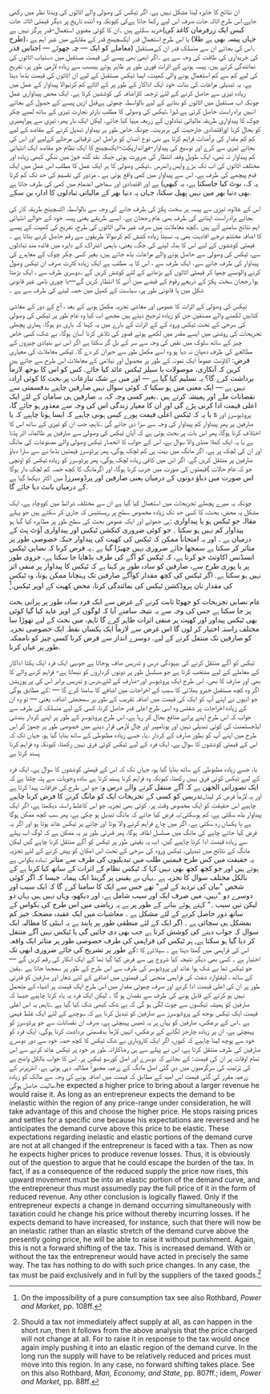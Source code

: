 ان نتائج کا جایزہ لینا مشکل نہیں ہے. اگر ٹیکس کی وصولی والے اثاثوں کی ویدتا نظر میں رکھی جایے.اس طرح اثاثہ جات صرف اس لیے رکھا جاتا ہےکی کیونکہ وہ آئندہ تاریخ پر دیگر قیمتی اثاثہ جات خرید سکتے ہیں ۔ان کا کوئی معنوی استعمال-قدر ہرگز نہیں ہے‎(کیس ایک زرفرمان کاغذ کی طرح‎)، یا اس طرح استعمال قدر ایکسچینج قدر کے مقابلے میں غیر اہم ہے ‎(جہاں پیسہ بھی ہے طلا معاملے کو ایک — چہ چھوٹے — اجناس قدر‎) ۔اس کی بجائے ان سے منسلک قدر ان کےمستقبل کی خریداری کی طاقت کی وجہ سے ہے ۔اگر ابھی بھی پیسے کی قیمت مستقبل میں دستیاب اثاثوں کی نمائندگی کرتے ہیں. پیسہ ہونے کے اثرات فوری طور پر ظاہر ہوتے ہیںسب سے زیادہ لازمی طور پر، تفریح کی لیے کم سے کم استعمال ہونے والی کھپت، ایسا ٹیکس مستقبل کے لیے ان اثاثوں کی قیمت بڈھا دیتا ہے. یہ تبدیلی  مراعات کی بذات خود ایک اداکار کے طور پر کے اثاثے کم کرنیوالا پیداوار کے عمل میں زیادہ تیزی سے حاصل کرنے کے لئے ترجمہ کاراضافہ کی کوششیں کرتا ہے. ایک محض پیداواری عمل چونکہ اب مستقبل میں اثاثوں کو بنانے کے لیے بالواسطہ چھوٹی ہےقبل ازیں پیسے کے حصول کے بجائے انہیں براہ راست حاصل کرتی ہے.لہزا ،ٹیکس کی وصولی کا مطلب بارٹر تجارت تیزی کے ساتھ لمبے چکر چوک کا پیداواری طریقہ مالیاتی تبادلوں کے زریعہ مہیا کیا جائے. لیکن ایک بار پھر، تیزی سے ہیراپھیری کو بحال کرنا اوراقتصادی  جارحیت کی بربریت. چونکہ خاص طور پر پیداوار تبدیل کرنے کے مقاصد کے لیے کم کم مقدار کی برآمدات فراہم کرتا ہے بنی نوع انسان کو دراصل اس ترقیاتی مرحلے کےلیے  اور اس کی بجائے تیزی سے کرے اور توسیع کی پیداوار-فورانداریکٹ-ایکسچینج کا ایک نظام جو مقاصد ایک انتہائی کم پیداوار نہ تھی، ایک طویل وقفہ انتظار کی ضرورت ہوتی جبکہ نقد گٹھ جوڑ میں ننگی کبھی زیادہ اور مختلف اثاثوں کی اب تک بڑے واپس راندرس ۔ٹیکس وصولی کا ہر ایک عمل کا مطلب اس عمل میں ایک قدم پیچھے کی طرف ہے. اس سے پیداوار میں کمی واقع ہوتی ہے ، مزدور کی تقسیم کی حد تک کم کرتا ہے اور اقتصادی اور سماجی انضمام میں کمی کی طرف جاتا ہے ‎(یہ کہ، نوٹ کیا جاسکتا ہے، یہ کبھی بھی دنیا بھر میں نہیں پھیل سکتا، جہاں یہ دنیا بھر کے مالیاتی تبادلوں کا ادارہ بن سکے.

اس کے علاوہ، تیزی سے پیسہ ہر سخت پکڑ کی طرف جانے  کی وجہ سے بالواسطہ اکسچینج طریقہ کار کی بجائے براہ راست اپنانے کی طرف بھی  عام رجحان ہے. ایسے طریقے یعنی پیسہ خود کے حوالے انتہائی اہم نتائج سامنے آتے ہیں ۔کچھ معاملات میں صرف غیر مالی اثاثوں کی طرح، تفریح کی کھپت کے پیسے کا اضافہ مختتم درجے افادیت بھی یہ نسبتاً زیادہ کشش کم کرنیوالا طریقوں سے رقم حاصل کرنے بناتا ہے ۔قیمتی کوششوں کے لیے اس کا بدلہ لینے کی جگہ، یعنی، باہمی اشتراک کے دایرہ میں فائدہ مند تبادلوں سے، ٹیکس کی وصولی سے حاصل ہونے والے مراعات بڈھ جاتے ہیں، بغیر کسی چکر چوک کے معاہدے کی پیداوار  کی طرف جانے سے. ایک طرف سے ، اس کا یہ  مطلب ہے ایک زیادہ کثرت صرف ان ٹیکس وصول کرنے والوںسے چھپا کر قیمتی  اثاثوں کے بڑھانے کے لئے کوشش کریں گے ۔دوسری طرف سے ، ایک بڑھتا ہوا رجحان سخت پکڑ کے ذریعے رقوم کے قبضے میں آنے كا انتظار كریں گے—یا چوری نامی غیر قانونی شکل میں یا قانونی طور پر، سیاست کے کھیل میں حصہ لینے کی طرف سے ہے ۔

ٹیکس کی وصولی کے اثرات کا  عمومی اور  معاشی تجزیہ مکمل ہونے کے بعد ، آج کے دور کے معاشی کتابیں لکھنے والے مصنفین جن کو زیادہ ترجیح دیتے ہیں  مجھے اب کیا وہ عام طور پر ٹیکس کی وصولی کی سرخی کے تحت ٹیکس ورود کے کے اثرات کے بارے میں یہ کہنا کہ باری دو ہوگا. ہماری پچھلی تجزیحات کی روشنی میں ایسے مقدر میں لکھے ہوئے قصور کی تلاش کرنا آسان ہوگا. بے شک، کسی  خاص چیز کے ساتھ سلوک میں نقص کی وجہ سے سر کے بل گر سکتا ہے اگر اس نے بنیادی چیزوں کے مطالعے کی طرف دھیان نہ دیا ہو وہ اسے مکمل طور سے حیران کر دے گا. ٹیکس معاملات کی معیاری اکاؤنٹ عموماً ایک نمونہ کے طور پر محصول اور نیلامی کے معاملات اس طرح سے جاتے ہیں ‎:فرض کریں کہ آبکاری، موصولات یا سیلز ٹیکس عائد کیا جائے. کس کو اس کا بوجھ لازماً برداشت کرے گا؟ یہ تسلیم کیا گیا ہے — اور میں بے شک تنازعات پر بحث کا کوئی ارادہ نہیں ہے — ایک معنی میں ہو سکتا کہ کوئی سوال نہیں صارفین چاہیے بدقسمتی سے نقصانات ملے اور ہمیشہ کرتے ہیں ۔بغیر کسی وجہ ک، یہ صارفین ہی سامان کے لئے ایک اعلی قیمت ادا کرنی پڑے گی اور ان کا معیار زندگی اس کی وجہ سے معذور ہو جائے گا، یا یہ کہ ٹیکس اعلٰی قیمت پورے کیس ہونی چاہیے کہ ایسا ہونا چاہیے کہ یا s پروڈیوسرز اور صارفین پر پھر پیداوار کم پیداوار کی وجہ سے سزا دی جائے گی ۔تاہم، جب ان کو تیزی کے ساتھ اس کا اختلاف کرنا ہوگا، پھر اس بات پر بحث ہوتی ہے کہ آیاں ٹیکس کی وصولی سے صارفین پر ظالمانہ اثر پڈتا ہے یا یہ ایک کھلا منڈی والا سوال ہے، اس کے جواب کا انحصار ٹیکس وصولی والے مصنوعات کی مانگ اور ان کی لچک پر ہے. اگر مانگ میں بہت ہی کم لچک ہوگی، پھر پرڈوسرز قیمتیں بڈھا نے سے سارا دباؤ صارفین پر منتقل کریں گے. اگر اس میں کافی زیادہ لچک ہوگی، پھر پرڈوسرز کو زیادہ ٹیکس کو اونچی قیمتوں کی صورت میں جزب کرنا ہوگا، اور اگرمانگ کا کچھ حصہ کم لچک دار ہوگا‎( جو کہ عام حالات میں اکثر دیکھا گیا ہے ‎)اس صورت میں دباؤ دونوں کے درمیان یعنی صارفین اور پرڈوسرز کے درمیان بانٹ دیا جائے گا.

چونکہ یہ میرے پچھلے تجزیحات میں استعمال کیا گیا ہے ان سے مختلف شرائط میں کووچاد ہے، ایک مشکل یہ محض، بحث، کا کسی حد تک زیادہ مخصوص سطح پر ریستٹیس کہ جاری   کر سکتے ہیں جو پہلے ہی جھوٹے اور ایک عمومی بحث کی  سطح  طور پر مظاہرہ کیا گیا ہو‎: مقالہ جو ٹیکس ہو یا پیداواری پیداوار کم نہیں ہو سکتا ۔ جو کوئی ضروری کنکشن ٹیکس اور پیداواری آؤٹ پٹ کے درمیان ہے ۔ اور یہ امتحاناً ممکن کہ ٹیکس کی کھپت کی پیداوار جبکہ خصوصی طور پر متاثر کر سکتا ہے سمجھا جائے ضروری نہیں چھیڑا گیا ہے ۔یہ فرض کرنا کہ نصابی ٹیکس انسڈنس اکاونٹ جو کرتا ہے، کہ ٹیکس کو آگے کی طرف بڈھایا جا سکتا ہے، جزوی طور پر یا پوری طرح سے، صارفین کو سادہ طور پر کہنا ہے کہ ٹیکس کا پیداوار پر منفی اثر نہیں ہو سکتا ہے. اگر ٹیکس کی کچھ مقدار کوآگے صارفین تک پہنچانا ممکن ہوتا، وہ ٹیکس کی مقدار نان پروڈکشن ٹیکس کی نمائندگی کرتا، محض کھپت کے اوپر ٹیکس.[^11]

عام نصابی تجزیحات کو جھوٹا ثابت کرنے کے غرض سے ایک فرد سادہ طور پر پرانی بحث پر جا سکتا ہے جس کی وجہ سے یہ نتیجہ سامنے آیا کہ لوگوں کے اوپر عاید کیا گیا کوئی بھی ٹیکس پیداور اور کھپت پر منفی اثرات ظاہر کرے گا تاہم، میں بحث کے لیے تھوڑا سا مختلف راستہ اختیار کر لوں گا اس غرض سے لازماً ایک یکساں نقطہ ایک خصوصی تجزیہ کو صارفین تک منتقل کرنے کے لیے. دوسرے انداز سے فرض کرنا کسی چیز کو ناممکنہ طور پر عیاں کرنا.

ٹیکس کو آگے منتقل کرنے کی بیہودگی درس و تدریس صاف ہوجاتا ہے جوںہی ایک فرد ایک یکتا اداکار کے معاملے کے لیے منتخب کرتا ہے جو مسلسل طور پر دونوں کرداروں کو نبھاتا ہے- فراہم کرنے والے کا بھی اور صارف کا بھی. اس طرح ایک پروڈیوسر اور-صارف کے لئے،درس و تدریس  برابر اس کی پر پوزیشن کے مطابق ہوگی‎: اگر وہ کچھ مستقبل خیرو بھلائی کا سبب کے اخراجات میں اضافے کا سامنا کرے گا  — جو انہوں نے اپنے آپ کو ایک کی قیمت میں اضافہ تقریب کے طور پر سمجھتی اضافہ، یعنی — تو وہ ان کے زیادہ اخراجات پر شفٹس وہ اسی طرح اعلی قدر حاصل کرنا، کسی کے لیے منسلک کی طرف سے جواب کہ اس طرح اپنے پرانے منافع بحال کر رہا ہے، اس طرح پروڈیوسر کے طور پر اپنے کردار بندشی ایڈجسٹمنٹ کی کوئی تبدیلی نہیں اور یونامپیر اور چال لازمی قرار دینے میں خصوصی طور پر چھوڑ کر اس طرح میں اپنے آپ کو بطور صارف کے کردار ۔یا، جسے زیادہ مظبوطی کے ساتھ بنایا گیا ہو، جہاں تک کہ اس کے قیمتی کوششوں کا سوال ہے، ایک فرد کے لیے ٹیکس کوئی فرق نہیں رکھتا، کیونکہ وہ فراہم کرنا پسند کرتا ہے

یا، جسے زیادہ مظبوطی کے ساتھ بنایا گیا ہو، جہاں تک کہ اس کے قیمتی کوششوں کا سوال ہے، ایک فرد کے لیے ٹیکس کوئی فرق نہیں رکھتا، کیونکہ وہ فراہم کرنا پسند کرتا ہے سادہ وجوہات سے پتہ چلتا ہے کہ جو اس طرح کی خرافات پیدا کرتا ہے ‎:ایک تصوراتی الجھن ہے کہ آگے منتقل کرنے والے درس و تدریس کو کسی کے تجزیحات ایک کو مانگ کرنے کا فرض کرنا چاہیے‎_اور یہ لازماً فرض کر لینا چاہیے اس حقیقت کو ایک مخصوص وقت پر. کوئی بھی تجزیہ جو اس کاغلط راستہ دیکھتا ہے، اگر ایک یہ فرض کیا جائے کہ مانگ تبدیل ہو چکی ہے، پھر سب کچھ ممکن ہوگا‎:پیداوار بڈھ سکتی ہے، کم ہوسکتی ہے یا یکساں رہ سکتی ہے. اگر میں چاے فراہم کرنے والا ہوتا اور چائے پر ٹیکس عائد ہوتا ہو اور اگر یہ فرض کیا جائے چاہے کی مانگ میں مسلسل اظافہ ہوگا، پھر قدرتی طور پر یہ ممکن ہے کہ لوگ اب پہلے سے زیادہ قیمت ادا کرنا چاہیے گیں. اب یہ یقینی طور پر ٹیکس کو آگے منتقل کرنا چاہے گیں لیکن مانگ کے نتائج میں تبدیلی. ٹیکس ورود کی سرخی کے تحت اس امکان کو پیش کرنے کے لئے تجزیہ سادہ بکواس ہے‎: یہ حقیقت میں کس طرح قیمتیں طلب میں تبدیلیوں کی طرف سے متاثر ہوتے ہیں اور جو کچھ کچھ بھی نہیں کہا کہ ٹیکس نظام کے اثرات کے ساتھ کیا کرنا ہے کے بالکل مختلف سوال کا تجزیہ ہے ۔یہاں بے یقینی پر گرینڈ ایک پیمانہ جیسا کہ اگر کوئی شخص "بیان کی تردید کے لیے" تھے جس سے ایک کا سامنا کرے گا کہ ایک سیب اور دوسرے دو "نہیں، میں صرف ایک اور سیب شامل ہے، اور دیکھو، وہاں نہیں ہیں یہاں دو لیکن تین سیب ۔" کہتے ہوئے بنانے کے طور پر ہے یہ ریاضی میں اس طرح کی بکواس کے ساتھ دور حاصل کرنے کے لئے مشکل ہے ۔ معاشیات میں ایک عقیدہ مضحکہ خیز کم بمشکل ہی سچائی ہے ۔
اگر ایک کے لئے منطقی طور پر پابند ہے یہ اینٹی کا مطالبہ ایک سوال کہ جواب دینے کی کوشش کرتا ہے جب بھی دی جائیں گی یا ٹیکس نہیں آگے منتقل کر دیا گیا ہو سکتا ہے, ہر ٹیکس کی فراہمی کی طرف خصوصی طور پر متاثر ایک واقعہ کے طور پر تشریح کی جائے ضروری ابھی تک‎: اس کی فراہمی میں گھٹا دیتا ہے ۔ سپلائرز کا اختیار ہے ۔ کسی بھی دیگر نتیجہ کیا شروع ہی سے فرض کیا گیا تھا کے ایک انکار کی رقم کریں گے — جو ٹیکس تھا بے شک ہوا عائد اور پروڈیوسر کی طرف سے اس طرح کے طور پر سمجھا جاتا ہے ۔یقین کے ساتھ ، لیفٹوارد شفٹ کی فراہمی منحنی کی قیمتوں میں اضافے کے لئے شعار اور صارفین کو قدرتی طور پر ان کی اعلی قیمت ادا کرنے اور صرف چھوٹی مقدار میں اس طرح ایک قیمت پر اشیاء کے متحمل نہیں ہو کرنے کے قابل ہونے کی طرف سے نقصان ہو گا ۔ لیکن ایک فرد یہ  یاد کرنا چاہیے جیسا کہ صارفین کو ہمیشہ ٹیکسوں سے چوٹ لگی ہو گی کہ بے شک کبھی شک کیا گیا ہے ۔تاہم, یہ اس اعلٰی قیمت ایک ٹیکس بوجھ کے پروڈیوسرز سے صارفین کو تبدیل کرنا ہے کہ  سوچنے کے لئے ایک غلط فہمی ہے ۔اس کے برعکس، صارفین کو یہاں پر یہ ٹھیس پہنچتی ہے، صرف ان نقصانات سے جو پرڈوسرز کو پہنچتی ہے، ان پر زیادہ چارجز لگانے کے برعکس، انہیں لازماً بدقسمتی برداشت کرنا ہوگی. ایک فرد کو خود سے پوچھ لینا چاہیے کہ کیوں، اگر ایک کاروباری بے شک ٹیکس کا کچھ حصہ خود سے دور دوسرے صارفین کی طرف منتقل کرتا ہے، اس نے پہلے سے ہی رضاکارانہ طور پر خود پر ٹیکس عائد کرنے سے اس کے بجائے کہ دوسرے اور اصل کورسو ٹیکس پر. اس کا جواب بالکل واضح ہے ‎:تمام اوقات پر ان کی قیمت کی ترتیب کی سرگرمیوں میں دی گئی اصل مانگ کے زرعیہ مجبوراً مطالبہ دہی ہوتی ہے. انٹرپرنر کے زرعیہ مقرر کی گئی قیمت اس امید کے مطابق کہ قیمت میں اضافہ ہونے کی وجہ سے مالک کو زیادہ مالیت حاصل ہوگی.he expected a higher price to bring about a larger revenue he would raise it. As long as an entrepreneur expects the demand to be inelastic within the region of any price-range under consideration, he will take advantage of this and choose the higher price. He stops raising prices and settles for a specific one because his expectations are reversed and he anticipates the demand curve above this price to be elastic. These expectations regarding inelastic and elastic portions of the demand curve are not at all changed if the entrepreneur is faced with a tax. Then as now he expects higher prices to produce revenue losses. Thus, it is obviously out of the question to argue that he could escape the burden of the tax. In fact, if as a consequence of the reduced supply the price now rises, this upward movement must be into an elastic portion of the demand curve, and the entrepreneur thus must assumedly pay the full price of it in the form of reduced revenue. Any other conclusion is logically flawed. Only if the entrepreneur expects a change in demand occurring simultaneously with taxation could he change his price without thereby incurring losses. If he expects demand to have increased, for instance, such that there will now be an inelastic rather than an elastic stretch of the demand curve above the presently going price, he will be able to raise it without punishment. Again, this is not a forward shifting of the tax. This is increased demand. With or without the tax the entrepreneur would have acted in precisely the same way. The tax has nothing to do with such price changes. In any case, the tax must be paid exclusively and in full by the suppliers of the taxed goods.[^15]

[^9]: Here once again what has already been explained in a somewhat different connection in note 7 above becomes evident: why it is a fundamental mistake to think that taxation might have a “neutral” effect on production such that any “negative” effects on tax*payers* may be compensated by corresponding “positive” effects on tax *spenders*. What is overlooked in this sort of reasoning is that the introduction of taxation not only implies favoring nonproducers at the expense of producers. It simultaneously changes, for producers and nonproducers alike, the cost attached to different methods of attaining an income, for it is then relatively less costly to attain an additional income through nonproductive means, i.e., not through actually producing more goods but by participating in the process of noncontractual acquisitions of already produced goods. If such a different incentive structure is applied to a given population, then the length of the production structure will necessarily be shortened, and a decrease in the output of goods produced must result. See on this also Hans-Hermann Hoppe, *A Theory of Socialism and Capitalism* (Boston: Kluwer Academic Publishers, 1989), chap. 4.

[^10]: See for instance William Baumol and Alan Blinder, *Economics: Principles and Policy* (New York: Harcourt Brace Jovanovich, 1979), pp. 636ff.; Daniel R. Fusfeld, *Economics: Principles of Political Economy,* 3rd ed. (Glenview, Ill.: Scott, Foresman, 1987), pp. 639ff.; Robert Ekelund and Robert Tollison, *Microeconomics*, 2nd ed. (Glenview, Ill.: Scott, Foresman, 1988), pp. 463ff. and 469f.; Stanley Fisher, Rudiger Dornbusch, and Richard Schmalensee, *Microeconomics*, 2nd ed. (New York: McGraw Hill, 1988), pp. 385f.

[^11]: On the impossibility of a pure consumption tax see also Rothbard, *Power and Market*, pp. 108ff.

[^12]: Baumol and Blinder, *Economics: Principles and Policy*, p. 636, present the *demand* curve as changing in response to a tax.

[^13]: To avoid any misunderstanding then: Insofar as the textbook analyses of tax-incidence point out this fact they are of course entirely correct. It is the interpretation of this phenomenon they give which is fundamentally confused!

[^14]: See on this point also Rothbard, *Man, Economy, and State*, p. 809.

[^15]: Should a tax not immediately affect supply at all, as can happen in the short run, then it follows from the above analysis that the price charged will not change at all. For to raise it in response to the tax would once again imply pushing it into an elastic region of the demand curve. In the long run the supply will have to be relatively reduced and prices must move into this region. In any case, no forward shifting takes place. See on this also Rothbard, *Man, Economy, and State*, pp. 807ff.; idem, *Power and Market*, pp. 88ff.

